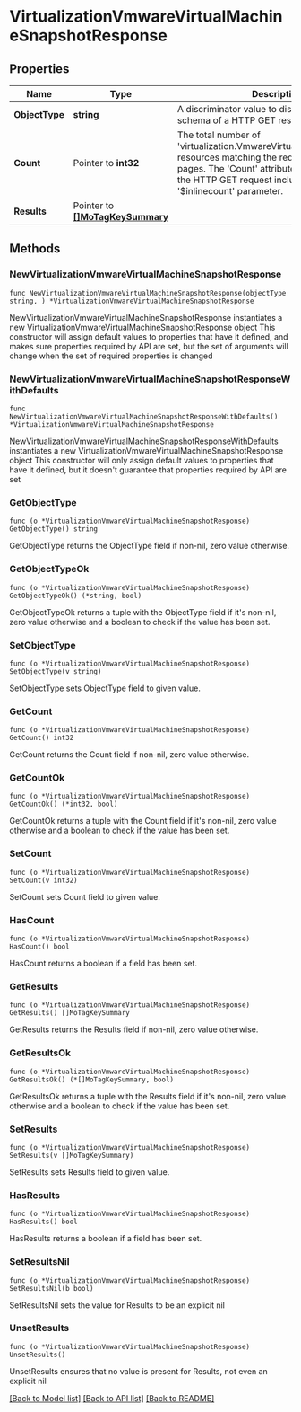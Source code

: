 # VirtualizationVmwareVirtualMachineSnapshotResponse

## Properties

Name | Type | Description | Notes
------------ | ------------- | ------------- | -------------
**ObjectType** | **string** | A discriminator value to disambiguate the schema of a HTTP GET response body. | 
**Count** | Pointer to **int32** | The total number of &#39;virtualization.VmwareVirtualMachineSnapshot&#39; resources matching the request, accross all pages. The &#39;Count&#39; attribute is included when the HTTP GET request includes the &#39;$inlinecount&#39; parameter. | [optional] 
**Results** | Pointer to [**[]MoTagKeySummary**](MoTagKeySummary.md) |  | [optional] 

## Methods

### NewVirtualizationVmwareVirtualMachineSnapshotResponse

`func NewVirtualizationVmwareVirtualMachineSnapshotResponse(objectType string, ) *VirtualizationVmwareVirtualMachineSnapshotResponse`

NewVirtualizationVmwareVirtualMachineSnapshotResponse instantiates a new VirtualizationVmwareVirtualMachineSnapshotResponse object
This constructor will assign default values to properties that have it defined,
and makes sure properties required by API are set, but the set of arguments
will change when the set of required properties is changed

### NewVirtualizationVmwareVirtualMachineSnapshotResponseWithDefaults

`func NewVirtualizationVmwareVirtualMachineSnapshotResponseWithDefaults() *VirtualizationVmwareVirtualMachineSnapshotResponse`

NewVirtualizationVmwareVirtualMachineSnapshotResponseWithDefaults instantiates a new VirtualizationVmwareVirtualMachineSnapshotResponse object
This constructor will only assign default values to properties that have it defined,
but it doesn't guarantee that properties required by API are set

### GetObjectType

`func (o *VirtualizationVmwareVirtualMachineSnapshotResponse) GetObjectType() string`

GetObjectType returns the ObjectType field if non-nil, zero value otherwise.

### GetObjectTypeOk

`func (o *VirtualizationVmwareVirtualMachineSnapshotResponse) GetObjectTypeOk() (*string, bool)`

GetObjectTypeOk returns a tuple with the ObjectType field if it's non-nil, zero value otherwise
and a boolean to check if the value has been set.

### SetObjectType

`func (o *VirtualizationVmwareVirtualMachineSnapshotResponse) SetObjectType(v string)`

SetObjectType sets ObjectType field to given value.


### GetCount

`func (o *VirtualizationVmwareVirtualMachineSnapshotResponse) GetCount() int32`

GetCount returns the Count field if non-nil, zero value otherwise.

### GetCountOk

`func (o *VirtualizationVmwareVirtualMachineSnapshotResponse) GetCountOk() (*int32, bool)`

GetCountOk returns a tuple with the Count field if it's non-nil, zero value otherwise
and a boolean to check if the value has been set.

### SetCount

`func (o *VirtualizationVmwareVirtualMachineSnapshotResponse) SetCount(v int32)`

SetCount sets Count field to given value.

### HasCount

`func (o *VirtualizationVmwareVirtualMachineSnapshotResponse) HasCount() bool`

HasCount returns a boolean if a field has been set.

### GetResults

`func (o *VirtualizationVmwareVirtualMachineSnapshotResponse) GetResults() []MoTagKeySummary`

GetResults returns the Results field if non-nil, zero value otherwise.

### GetResultsOk

`func (o *VirtualizationVmwareVirtualMachineSnapshotResponse) GetResultsOk() (*[]MoTagKeySummary, bool)`

GetResultsOk returns a tuple with the Results field if it's non-nil, zero value otherwise
and a boolean to check if the value has been set.

### SetResults

`func (o *VirtualizationVmwareVirtualMachineSnapshotResponse) SetResults(v []MoTagKeySummary)`

SetResults sets Results field to given value.

### HasResults

`func (o *VirtualizationVmwareVirtualMachineSnapshotResponse) HasResults() bool`

HasResults returns a boolean if a field has been set.

### SetResultsNil

`func (o *VirtualizationVmwareVirtualMachineSnapshotResponse) SetResultsNil(b bool)`

 SetResultsNil sets the value for Results to be an explicit nil

### UnsetResults
`func (o *VirtualizationVmwareVirtualMachineSnapshotResponse) UnsetResults()`

UnsetResults ensures that no value is present for Results, not even an explicit nil

[[Back to Model list]](../README.md#documentation-for-models) [[Back to API list]](../README.md#documentation-for-api-endpoints) [[Back to README]](../README.md)


